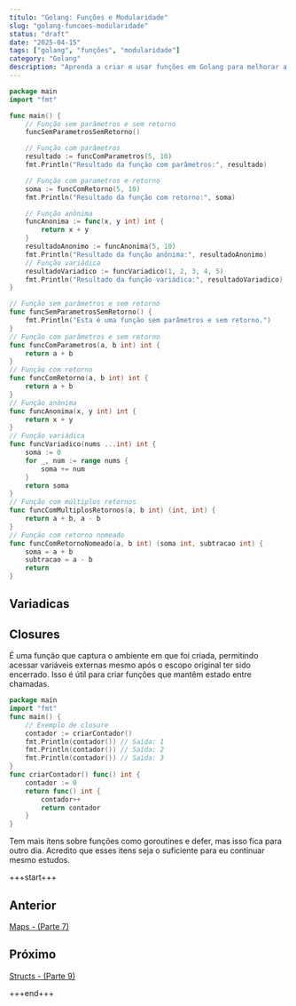 ```yaml
---
titulo: "Golang: Funções e Modularidade"
slug: "golang-funcoes-modularidade"
status: "draft"
date: "2025-04-15"
tags: ["golang", "funções", "modularidade"]
category: "Golang"
description: "Aprenda a criar e usar funções em Golang para melhorar a modularidade do seu código. Descubra como passar parâmetros, retornar valores e usar funções anônimas." 
---
```


```go
package main
import "fmt"

func main() {
    // Função sem parâmetros e sem retorno
    funcSemParametrosSemRetorno()

    // Função com parâmetros
    resultado := funcComParametros(5, 10)
    fmt.Println("Resultado da função com parâmetros:", resultado)

    // Função com parametros e retorno
    soma := funcComRetorno(5, 10)
    fmt.Println("Resultado da função com retorno:", soma)

    // Função anônima
    funcAnonima := func(x, y int) int {
        return x + y
    }
    resultadoAnonimo := funcAnonima(5, 10)
    fmt.Println("Resultado da função anônima:", resultadoAnonimo)
    // Função variádica
    resultadoVariadico := funcVariadico(1, 2, 3, 4, 5)
    fmt.Println("Resultado da função variádica:", resultadoVariadico)
}

// Função sem parâmetros e sem retorno
func funcSemParametrosSemRetorno() {
    fmt.Println("Esta é uma função sem parâmetros e sem retorno.")
}
// Função com parâmetros e sem retorno
func funcComParametros(a, b int) int {
    return a + b
}
// Função com retorno
func funcComRetorno(a, b int) int {
    return a + b
}
// Função anônima
func funcAnonima(x, y int) int {
    return x + y
}
// Função variádica
func funcVariadico(nums ...int) int {
    soma := 0
    for _, num := range nums {
        soma += num
    }
    return soma
}
// Função com múltiplos retornos
func funcComMultiplosRetornos(a, b int) (int, int) {
    return a + b, a - b
}
// Função com retorno nomeado
func funcComRetornoNomeado(a, b int) (soma int, subtracao int) {
    soma = a + b
    subtracao = a - b
    return
}
```

## Variadicas


## Closures

É uma função que captura o ambiente em que foi criada, permitindo acessar variáveis externas mesmo após o escopo original ter sido encerrado. Isso é útil para criar funções que mantêm estado entre chamadas.




```go	
package main
import "fmt"
func main() {
    // Exemplo de closure
    contador := criarContador()
    fmt.Println(contador()) // Saída: 1
    fmt.Println(contador()) // Saída: 2
    fmt.Println(contador()) // Saída: 3
}
func criarContador() func() int {
    contador := 0
    return func() int {
        contador++
        return contador
    }
}
```

Tem mais itens sobre funções como goroutines e defer, mas isso fica para outro dia. Acredito que esses itens seja o suficiente para eu continuar mesmo estudos.

+++start+++

## Anterior
[Maps - (Parte 7)](7.maps)

## Próximo
[Structs - (Parte 9)](9.structs)

+++end+++

